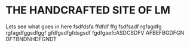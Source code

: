 # THE HANDCRAFTED SITE OF LM

Lets see what goes in here fsdfdsfa
ffdfdf ffg
fsdfsadf
rgfagdfg
rgfagdfggsdfggf
gfdfgsdfgfdsgsdf
fgdfgaefcASDCSDFV
AFBEFBGDFGN
DFTBNDNHDFGNDT
